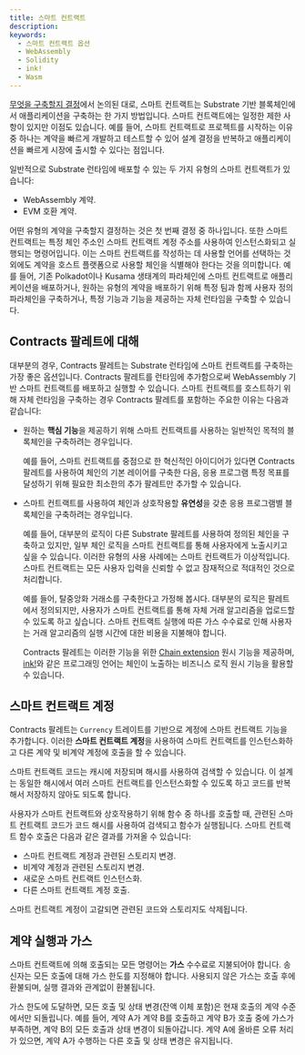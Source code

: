 ```yaml
---
title: 스마트 컨트랙트
description:
keywords:
  - 스마트 컨트랙트 옵션
  - WebAssembly
  - Solidity
  - ink!
  - Wasm
---
```


[무엇을 구축할지 결정](/design/decide-what-to-build/)에서 논의된 대로, 스마트 컨트랙트는 Substrate 기반 블록체인에서 애플리케이션을 구축하는 한 가지 방법입니다.
스마트 컨트랙트에는 일정한 제한 사항이 있지만 이점도 있습니다.
예를 들어, 스마트 컨트랙트로 프로젝트를 시작하는 이유 중 하나는 계약을 빠르게 개발하고 테스트할 수 있어 설계 결정을 반복하고 애플리케이션을 빠르게 시장에 출시할 수 있다는 점입니다.

일반적으로 Substrate 런타임에 배포할 수 있는 두 가지 유형의 스마트 컨트랙트가 있습니다:

- WebAssembly 계약.
- EVM 호환 계약.

어떤 유형의 계약을 구축할지 결정하는 것은 첫 번째 결정 중 하나입니다.
또한 스마트 컨트랙트는 특정 체인 주소인 스마트 컨트랙트 계정 주소를 사용하여 인스턴스화되고 실행되는 명령어입니다.
이는 스마트 컨트랙트를 작성하는 데 사용할 언어를 선택하는 것 외에도 계약을 호스트 플랫폼으로 사용할 체인을 식별해야 한다는 것을 의미합니다.
예를 들어, 기존 Polkadot이나 Kusama 생태계의 파라체인에 스마트 컨트랙트로 애플리케이션을 배포하거나, 원하는 유형의 계약을 배포하기 위해 특정 팀과 함께 사용자 정의 파라체인을 구축하거나, 특정 기능과 기능을 제공하는 자체 런타임을 구축할 수 있습니다.

## Contracts 팔레트에 대해

대부분의 경우, Contracts 팔레트는 Substrate 런타임에 스마트 컨트랙트를 구축하는 가장 좋은 옵션입니다.
Contracts 팔레트를 런타임에 추가함으로써 WebAssembly 기반 스마트 컨트랙트를 배포하고 실행할 수 있습니다.
스마트 컨트랙트를 호스트하기 위해 자체 런타임을 구축하는 경우 Contracts 팔레트를 포함하는 주요한 이유는 다음과 같습니다:

- 원하는 **핵심 기능**을 제공하기 위해 스마트 컨트랙트를 사용하는 일반적인 목적의 블록체인을 구축하려는 경우입니다.

  예를 들어, 스마트 컨트랙트를 중점으로 한 혁신적인 아이디어가 있다면 Contracts 팔레트를 사용하여 체인의 기본 레이어를 구축한 다음, 응용 프로그램 특정 목표를 달성하기 위해 필요한 최소한의 추가 팔레트만 추가할 수 있습니다.

- 스마트 컨트랙트를 사용하여 체인과 상호작용할 **유연성**을 갖춘 응용 프로그램별 블록체인을 구축하려는 경우입니다.

  예를 들어, 대부분의 로직이 다른 Substrate 팔레트를 사용하여 정의된 체인을 구축하고 있지만, 일부 체인 로직을 스마트 컨트랙트를 통해 사용자에게 노출시키고 싶을 수 있습니다.
  이러한 유형의 사용 사례에는 스마트 컨트랙트가 이상적입니다. 스마트 컨트랙트는 모든 사용자 입력을 신뢰할 수 없고 잠재적으로 적대적인 것으로 처리합니다.

  예를 들어, 탈중앙화 거래소를 구축한다고 가정해 봅시다.
  대부분의 로직은 팔레트에서 정의되지만, 사용자가 스마트 컨트랙트를 통해 자체 거래 알고리즘을 업로드할 수 있도록 하고 싶습니다.
  스마트 컨트랙트 실행에 따른 가스 수수료로 인해 사용자는 거래 알고리즘의 실행 시간에 대한 비용을 지불해야 합니다.

  Contracts 팔레트는 이러한 기능을 위한 [Chain extension](https://ink.substrate.io/macros-attributes/chain-extension/) 원시 기능을 제공하며, [ink!](https://paritytech.github.io/ink/)와 같은 프로그래밍 언어는 체인이 노출하는 비즈니스 로직 원시 기능을 활용할 수 있습니다.

## 스마트 컨트랙트 계정

Contracts 팔레트는 `Currency` 트레이트를 기반으로 계정에 스마트 컨트랙트 기능을 추가합니다.
이러한 **스마트 컨트랙트 계정**을 사용하여 스마트 컨트랙트를 인스턴스화하고 다른 계약 및 비계약 계정에 호출을 할 수 있습니다.

스마트 컨트랙트 코드는 캐시에 저장되며 해시를 사용하여 검색할 수 있습니다.
이 설계는 동일한 해시에서 여러 스마트 컨트랙트를 인스턴스화할 수 있도록 하고 코드를 반복해서 저장하지 않아도 되도록 합니다.

사용자가 스마트 컨트랙트와 상호작용하기 위해 함수 중 하나를 호출할 때, 관련된 스마트 컨트랙트 코드가 코드 해시를 사용하여 검색되고 함수가 실행됩니다.
스마트 컨트랙트 함수 호출은 다음과 같은 결과를 가져올 수 있습니다:

- 스마트 컨트랙트 계정과 관련된 스토리지 변경.
- 비계약 계정과 관련된 스토리지 변경.
- 새로운 스마트 컨트랙트 인스턴스화.
- 다른 스마트 컨트랙트 계정 호출.

스마트 컨트랙트 계정이 고갈되면 관련된 코드와 스토리지도 삭제됩니다.

## 계약 실행과 가스

스마트 컨트랙트에 의해 호출되는 모든 명령어는 **가스** 수수료로 지불되어야 합니다.
송신자는 모든 호출에 대해 가스 한도를 지정해야 합니다.
사용되지 않은 가스는 호출 후에 환불되며, 실행 결과와 관계없이 환불됩니다.

가스 한도에 도달하면, 모든 호출 및 상태 변경(잔액 이체 포함)은 현재 호출의 계약 수준에서만 되돌립니다.
예를 들어, 계약 A가 계약 B를 호출하고 계약 B가 호출 중에 가스가 부족하면, 계약 B의 모든 호출과 상태 변경이 되돌아갑니다.
계약 A에 올바른 오류 처리가 있으면, 계약 A가 수행하는 다른 호출 및 상태 변경은 유지됩니다.